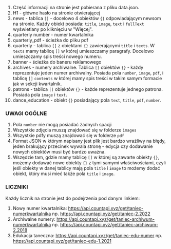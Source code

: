 1. Część informacji na stronie jest pobierana z pliku data.json.
2. H1 - główne hasło na stronie otwierającej
3. news - tablica `[]` - docelowo 4 obiektów `{}` odpowiadającym newsom na stronie. Każdy obiekt posiada: `title`, `image`, `text` i `fullText` wyświetlany po kliknięciu w "Więcej".
4. quarterly number - numer kwartalnika
5. quarterly_pdf - ścieżka do pliku pdf
6. quarterly - tablica `[]` z obiektami `{}` zawierającymi `title` i `texts`. W `texts` mamy tablicę `[]` w której umieszczamy paragrafy. Docelowo umieszczamy spis treści nowego numeru.
7. banner - ścieżka do baneru reklamowego
8. archives - numery archiwalne. Tablica `[]` obiektów `{}` - każdy reprezentuje jeden numer archiwalny. Posiada pola `number`, `image`, `pdf`, i tablicę `[]` `contents` w której mamy spis treści w takim samym formacie jak w sekcji kwartalnik.
9. patrons - tablica `[]` obiektów `{}` - każde reprezentuje jednego patrona. Posiada pola `image` i `text`.
10. dance_education - obiekt `{}` posiadający pola `text`, `title`, `pdf`, `number`.

### UWAGI OGÓLNE

1. Pola `number` nie mogą posiadać żadnych spacji
2. Wszystkie zdjęcia muszą znajdować się w folderze `images`
3. Wszystkie pdfy muszą znajdować się w folderze `pdf`
4. Format JSON w którym napisany jest plik jest bardzo wrażliwy na błędy, jeden brakujący przecinek wywala stronę - edycja czy dodawanie nowych obiektów musi być bardzo uważna.
5. Wszędzie tam, gdzie mamy tablicę `[]` w której są zawarte obiekty `{}`, możemy dodawać nowe obiekty `{}` z tymi samymi właściwościami, czyli jeśli obiekty w danej tablicy mają pola `title` i `image` to możemy dodać obiekt, który musi mieć także pola `title` i `image`.

### LICZNIKI

Każdy licznik na stronie jest do podejrzenia pod danym linkiem:

1. Nowy numer kwartalnika: https://api.countapi.xyz/get/taniec-numerkwartalnika np. https://api.countapi.xyz/get/taniec-2.2022
2. Archiwalne numery: https://api.countapi.xyz/get/taniec-archiwum-numerkwartalnika np. https://api.countapi.xyz/get/taniec-archiwum-2.2018
3. Edukacja taneczna: https://api.countapi.xyz/get/taniec-edu-numer np. https://api.countapi.xyz/get/taniec-edu-1.2021

